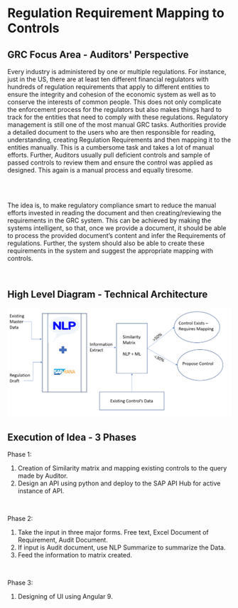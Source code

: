 # Regulation Requirement Mapping to Controls

## GRC Focus Area - Auditors' Perspective

Every industry is administered by one or multiple regulations. For instance, just in the US, there are at least ten different financial regulators with hundreds of regulation requirements that apply to different entities to ensure the integrity and cohesion of the economic system as well as to conserve the interests of common people.
This does not only complicate the enforcement process for the regulators but also makes things hard to track for the entities that need to comply with these regulations.
Regulatory management is still one of the most manual GRC tasks. Authorities provide a detailed document to the users who are then responsible for reading, understanding, creating Regulation Requirements and then mapping it to the entities manually. This is a cumbersome task and takes a lot of manual efforts.
Further, Auditors usually pull deficient controls and sample of passed controls to review them and ensure the control was applied as designed. This again is a manual process and equally tiresome.

<br>
<Br>

The idea is, to make regulatory compliance smart to reduce the manual efforts invested in reading the document and then creating/reviewing the requirements in the GRC system.
This can be achieved by making the systems intelligent, so that, once we provide a document, it should be able to process the provided document’s content and infer the Requirements of regulations. Further, the system should also be able to create these requirements in the system and suggest the appropriate mapping with controls. 

<br>

## High Level Diagram - Technical Architecture

![](/Images/HLD.png)


## Execution of Idea - 3 Phases

Phase 1:
1. Creation of Similarity matrix and mapping existing controls to the query made by Auditor.
2. Design an API using python and deploy to the SAP API Hub for active instance of API.

<br>

Phase 2:
1. Take the input in three major forms. Free text, Excel Document of Requirement, Audit Document.
2. If input is Audit document, use NLP Summarize to summarize the Data.
3. Feed the information to matrix created.
<br>

Phase 3:
1. Designing of UI using Angular 9.